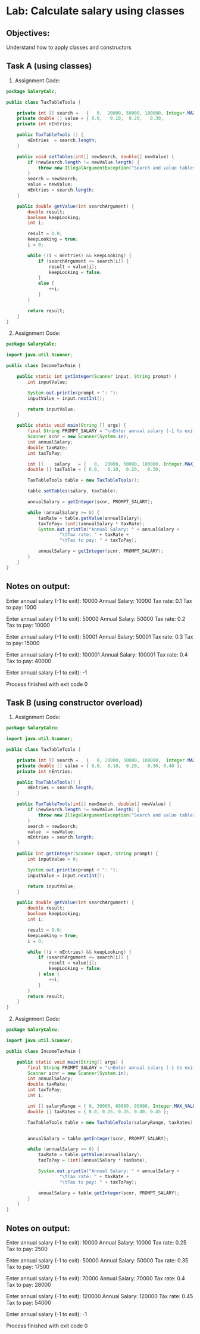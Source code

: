 # Lab: Calculate salary using classes

## Objectives:
Understand how to apply classes and constructors 

## Task A (using classes)
1. Assignment Code:
```Java
package SalaryCalc;

public class TaxTableTools {

    private int [] search =   {   0,  20000, 50000, 100000, Integer.MAX_VALUE };
    private double [] value = { 0.0,   0.10,  0.20,   0.30,              0.40 };
    private int nEntries;

    public TaxTableTools () {
        nEntries  = search.length;
    }

    public void setTables(int[] newSearch, double[] newValue) {
        if (newSearch.length != newValue.length) {
            throw new IllegalArgumentException("Search and value tables must have same length.");
        }
        search = newSearch;
        value = newValue;
        nEntries = search.length;
    }

    public double getValue(int searchArgument) {
        double result;
        boolean keepLooking;
        int i;

        result = 0.0;
        keepLooking = true;
        i = 0;

        while ((i < nEntries) && keepLooking) {
            if (searchArgument <= search[i]) {
                result = value[i];
                keepLooking = false;
            }
            else {
                ++i;
            }
        }

        return result;
    }
}
````

2. Assignment Code:
```Java
package SalaryCalc;

import java.util.Scanner;

public class IncomeTaxMain {

    public static int getInteger(Scanner input, String prompt) {
        int inputValue;

        System.out.println(prompt + ": ");
        inputValue = input.nextInt();

        return inputValue;
    }

    public static void main(String [] args) {
        final String PROMPT_SALARY = "\nEnter annual salary (-1 to exit)";
        Scanner scnr = new Scanner(System.in);
        int annualSalary;
        double taxRate;
        int taxToPay;

        int []    salary   = {   0,  20000, 50000, 100000, Integer.MAX_VALUE };
        double [] taxTable = { 0.0,   0.10,  0.20,   0.30,              0.40 };

        TaxTableTools table = new TaxTableTools();

        table.setTables(salary, taxTable);

        annualSalary = getInteger(scnr, PROMPT_SALARY);

        while (annualSalary >= 0) {
            taxRate = table.getValue(annualSalary);
            taxToPay= (int)(annualSalary * taxRate);
            System.out.println("Annual Salary: " + annualSalary +
                    "\tTax rate: " + taxRate +
                    "\tTax to pay: " + taxToPay);

            annualSalary = getInteger(scnr, PROMPT_SALARY);
        }
    }
}
````

## Notes on output:

Enter annual salary (-1 to exit): 
10000
Annual Salary: 10000	Tax rate: 0.1	Tax to pay: 1000

Enter annual salary (-1 to exit): 
50000
Annual Salary: 50000	Tax rate: 0.2	Tax to pay: 10000

Enter annual salary (-1 to exit): 
50001
Annual Salary: 50001	Tax rate: 0.3	Tax to pay: 15000

Enter annual salary (-1 to exit): 
100001
Annual Salary: 100001	Tax rate: 0.4	Tax to pay: 40000

Enter annual salary (-1 to exit): 
-1

Process finished with exit code 0

## Task B (using constructor overload)
1. Assignment Code:
```Java
package SalaryCalcu;

import java.util.Scanner;

public class TaxTableTools {

    private int [] search =   {   0, 20000, 50000, 100000,  Integer.MAX_VALUE };
    private double [] value = { 0.0,  0.10,  0.20,   0.30, 0.40 };
    private int nEntries;

    public TaxTableTools() {
        nEntries = search.length;
    }

    public TaxTableTools(int[] newSearch, double[] newValue) {
        if (newSearch.length != newValue.length) {
            throw new IllegalArgumentException("Search and value tables must have same length.");
        }
        search = newSearch;
        value  = newValue;
        nEntries = search.length;
    }

    public int getInteger(Scanner input, String prompt) {
        int inputValue = 0;

        System.out.println(prompt + ": ");
        inputValue = input.nextInt();

        return inputValue;
    }

    public double getValue(int searchArgument) {
        double result;
        boolean keepLooking;
        int i;

        result = 0.0;
        keepLooking = true;
        i = 0;

        while ((i < nEntries) && keepLooking) {
            if (searchArgument <= search[i]) {
                result = value[i];
                keepLooking = false;
            } else {
                ++i;
            }
        }
        return result;
    }
}
````

2. Assignment Code:
```Java
package SalaryCalcu;

import java.util.Scanner;

public class IncomeTaxMain {

    public static void main(String[] args) {
        final String PROMPT_SALARY = "\nEnter annual salary (-1 to exit)";
        Scanner scnr = new Scanner(System.in);
        int annualSalary;
        double taxRate;
        int taxToPay;
        int i; 

        int [] salaryRange = { 0, 30000, 60000, 80000, Integer.MAX_VALUE };
        double [] taxRates = { 0.0, 0.25, 0.35, 0.40, 0.45 };

        TaxTableTools table = new TaxTableTools(salaryRange, taxRates);


        annualSalary = table.getInteger(scnr, PROMPT_SALARY);

        while (annualSalary >= 0) {
            taxRate = table.getValue(annualSalary);
            taxToPay = (int)(annualSalary * taxRate);

            System.out.println("Annual Salary: " + annualSalary +
                    "\tTax rate: " + taxRate +
                    "\tTax to pay: " + taxToPay);

            annualSalary = table.getInteger(scnr, PROMPT_SALARY);
        }
    }
}
````

## Notes on output:
Enter annual salary (-1 to exit): 
10000
Annual Salary: 10000	Tax rate: 0.25	Tax to pay: 2500

Enter annual salary (-1 to exit): 
50000
Annual Salary: 50000	Tax rate: 0.35	Tax to pay: 17500

Enter annual salary (-1 to exit): 
70000
Annual Salary: 70000	Tax rate: 0.4	Tax to pay: 28000

Enter annual salary (-1 to exit): 
120000
Annual Salary: 120000	Tax rate: 0.45	Tax to pay: 54000

Enter annual salary (-1 to exit): 
-1

Process finished with exit code 0
